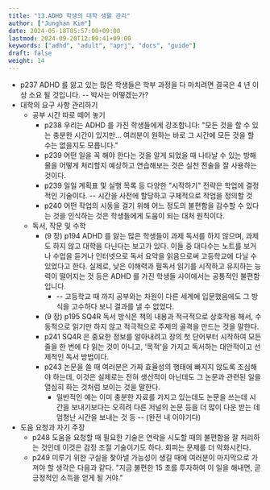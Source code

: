 ```yaml
---
title: "13.ADHD 학생의 대학 생활 관리"
author: ["Junghan Kim"]
date: 2024-05-18T05:57:00+09:00
lastmod: 2024-09-20T12:00:41+09:00
keywords: ["adhd", "adult", "aprj", "docs", "guide"]
draft: false
weight: 14
---
```


<!--more-->

-   p237 ADHD 를 앓고 있는 많은 학생들은 학부 과정을 다 마치려면 결국은 4 년 이상 소요 될 것입니다. -- 박사는 어떻겠는가?
-   대학의 요구 사항 관리하기
    -   공부 시간 따로 떼어 놓기
        -   p238 우리는 ADHD 를 가진 학생들에게 강조합니다: "모든 것을 할 수 있는 충분한 시간이 있지만... 여러분이 원하는 바로 그 시간에 모든 것을 할 수는 없을지도 모릅니다."
        -   p239 어떤 일을 꼭 해야 한다는 것을 알게 되었을 때 나타날 수 있는 방해물을 어떻게 처리할지 예상하고 연습해보는 것은 실천 전술을 잘 사용하는 것이다.
        -   p239 일일 계획표 및 실행 목록 등 다양한 "시작하기" 전략은 학업에 결정적인 기술이다. -- 시간을 사전에 할당하고 구체적으로 작업을 정의할 것
        -   p240 어떤 작업의 시동을 걸기 위해 어느 정도의 불편함을 감수할 수 있다는 것을 인식하는 것은 학생들에게 도움이 되는 대처 원칙이다.
    -   독서, 작문 및 수학
        -   (9 장) p194 ADHD 를 앓는 많은 학생들이 과제 독서를 하지 않으며, 과제도 하지 않고 대학을 다닌다는 보고가 있다. 이들 중 대다수는 노트를 보거나 수업을 듣거나 인터넷으로 독서 요약을 읽음으로써 고등학교에 다닐 수 있었다고 한다. 실제로, 낮은 이해력과 필독서 읽기를 시작하고 유지하는 능력이 떨어지는 것 등은 ADHD 를 가진 학생들 사이에서는 공통적인 불편함입니다.
            -   -- 고등학교 때 까지 공부와는 차원이 다른 세계에 입문했음에도 그 방식을 고수하다 보니 결과를 낼 수 없었다.
        -   (9 장) p195 SQ4R 독서 방식은 책의 내용과 적극적으로 상호작용 해서, 수동적으로 읽기만 하지 않고 적극적으로 주제의 골격을 만드는 것을 말한다.
        -   p241 SQ4R 은 중요한 정보를 알아내려고 장의 첫 단어부터 시작하여 모든 줄을 한 번에 다 읽는 것이 아니고, '목적'을 가지고 독서하는 대안적이고 선제적인 독서 방법이다.
        -   p243 논문을 쓸 때 여러분은 가짜 효율성의 행태에 빠지지 않도록 조심해야 하는데, 이것은 실제로는 전혀 생산적이 아닌데도 그 논문과 관련된 일을 열심히 하는 것처럼 보이는 것을 말한다.
            -   일반적인 예는 이미 충분한 자료를 가지고 있는데도 논문을 쓰는데 시간을 보내기보다는 오히려 다른 저널의 논문 등을 더 많이 다운 받는 데 엄청난 시간을 보내는 것 등 -- (완전 내 이야기다)
-   도움 요청과 자기 주장
    -   p248 도움을 요청할 때 필요한 기술은 연락을 시도할 때의 불편함을 잘 처리하는 것인데 이것은 감정 조절 기술이기도 하다. 회피는 문제를 더 악화시킨다.
    -   p249 미루기 위한 구실을 찾아낼 가능성이 생길 때에 여러분이 마지막으로 가져야 할 생각은 다음과 같다. "지금 불편한 15 초를 투자하여 이 일을 해내면, 곧 긍정적인 소득을 얻게 될 거야."
